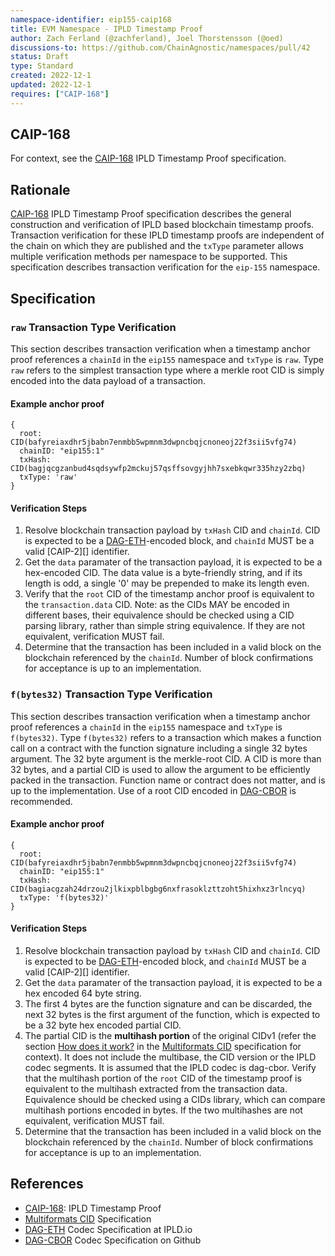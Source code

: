 ```yaml
---
namespace-identifier: eip155-caip168
title: EVM Namespace - IPLD Timestamp Proof
author: Zach Ferland (@zachferland), Joel Thorstensson (@oed)
discussions-to: https://github.com/ChainAgnostic/namespaces/pull/42
status: Draft
type: Standard
created: 2022-12-1
updated: 2022-12-1
requires: ["CAIP-168"]
---
```


## CAIP-168 

For context, see the [CAIP-168][] IPLD Timestamp Proof specification. 

## Rationale

[CAIP-168][] IPLD Timestamp Proof specification describes the general
construction and verification of IPLD based blockchain timestamp proofs.
Transaction verification for these IPLD timestamp proofs are independent of the
chain on which they are published and the `txType` parameter allows multiple
verification methods per namespace to be supported. This specification
describes transaction verification for the `eip-155` namespace. 

## Specification

### `raw` Transaction Type Verification

This section describes transaction verification when a timestamp anchor proof
references a `chainId` in the `eip155` namespace and `txType` is `raw`.  Type
`raw` refers to the simplest transaction type where a merkle root CID is simply
encoded into the data payload of a transaction. 

#### Example anchor proof

```tsx
{
  root: CID(bafyreiaxdhr5jbabn7enmbb5wpmnm3dwpncbqjcnoneoj22f3sii5vfg74)
  chainID: "eip155:1"
  txHash: CID(bagjqcgzanbud4sqdsywfp2mckuj57qsffsovgyjhh7sxebkqwr335hzy2zbq)
  txType: 'raw'
}
```

#### Verification Steps

1) Resolve blockchain transaction payload by `txHash` CID and `chainId`. CID is
   expected to be a [DAG-ETH][]-encoded block, and `chainId` MUST be a valid
   [CAIP-2][] identifier.
2) Get the `data` paramater of the transaction payload, it is expected to be a
   hex-encoded CID. The data value is a byte-friendly string, and if its length
   is odd, a single '0' may be prepended to make its length even. 
3) Verify that the `root` CID of the timestamp anchor proof is equivalent to the
   `transaction.data` CID. Note: as the CIDs MAY be encoded in different bases,
   their equivalence should be checked using a CID parsing library, rather than
   simple string equivalence. If they are not equivalent, verification MUST fail. 
4) Determine that the transaction has been included in a valid block on the
   blockchain referenced by the `chainId`. Number of block confirmations for
   acceptance is up to an implementation. 


### `f(bytes32)` Transaction Type Verification

This section describes transaction verification when a timestamp anchor proof
references a `chainId` in the `eip155` namespace and `txType` is `f(bytes32)`.
Type `f(bytes32)` refers to a transaction which makes a function call on a
contract with the function signature including a single 32 bytes argument. The
32 byte argument is the merkle-root CID. A CID is more than 32 bytes, and a
partial CID is used to allow the argument to be efficiently packed in the
transaction. Function name or contract does not matter, and is up to the
implementation.  Use of a root CID encoded in [DAG-CBOR][] is recommended.

#### Example anchor proof

```tsx
{
  root: CID(bafyreiaxdhr5jbabn7enmbb5wpmnm3dwpncbqjcnoneoj22f3sii5vfg74)
  chainID: "eip155:1"
  txHash: CID(bagiacgzah24drzou2jlkixpblbgbg6nxfrasoklzttzoht5hixhxz3rlncyq)
  txType: 'f(bytes32)'
}
```

#### Verification Steps

1) Resolve blockchain transaction payload by `txHash` CID and `chainId`. CID is
   expected to be [DAG-ETH][]-encoded block, and `chainId` MUST be a valid
   [CAIP-2][] identifier.
2) Get the `data` paramater of the transaction payload, it is expected to be a
   hex encoded 64 byte string.
3) The first 4 bytes are the function signature and can be discarded, the next
   32 bytes is the first argument of the function, which is expected to be a 32
   byte hex encoded partial CID.
4) The partial CID is the **multihash portion** of the original CIDv1 (refer the
   section [How does it
   work?](https://github.com/multiformats/cid#how-does-it-work) in the
   [Multiformats CID][] specification for context). It does not include the
   multibase, the CID version or the IPLD codec segments. It is assumed that the
   IPLD codec is dag-cbor. Verify that the multihash portion of the `root` CID of
   the timestamp proof is equivalent to the multihash extracted
   from the transaction data. Equivalence should be checked using a CIDs
   library, which can compare multihash portions encoded in bytes. If the
   two multihashes are not equivalent, verification MUST fail.
5) Determine that the transaction has been included in a valid block on the
   blockchain referenced by the `chainId`. Number of block confirmations for
   acceptance is up to an implementation. 

## References

- [CAIP-168][]: IPLD Timestamp Proof
- [Multiformats CID][] Specification
- [DAG-ETH][] Codec Specification at IPLD.io
- [DAG-CBOR][] Codec Specification on Github
  
[CAIP-168]: https://chainagnostic.org/CAIPs/CAIP-168  
[DAG-ETH]: https://ipld.io/specs/codecs/dag-eth/
[DAG-CBOR]: https://github.com/ipld/specs/blob/master/block-layer/codecs/dag-cbor.md
[Multiformats CID]: https://github.com/multiformats/cid